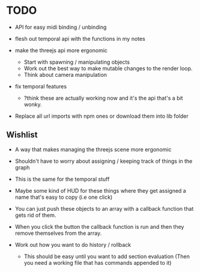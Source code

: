 # TODO


- API for easy midi binding / unbinding

- flesh out temporal api with the functions in my notes

- make the threejs api more ergonomic
    - Start with spawning / manipulating objects
    - Work out the best way to make mutable changes to the render loop.
    - Think about camera manipulation

- fix temporal features
    - ?think these are actually working now and it's the api that's a bit wonky.

- Replace all url imports with npm ones or download them into lib folder

## Wishlist

- A way that makes managing the threejs scene more ergonomic
- Shouldn't have to worry about assigning / keeping track of things in the graph
- This is the same for the temporal stuff
- Maybe some kind of HUD for these things where they get assigned a name that's easy to copy (i.e one click)
- You can just push these objects to an array with a callback function that gets rid of them.
- When you click the button the callback function is run and then they remove themselves from the array.


- Work out how you want to do history / rollback
    - This should be easy until you want to add section evaluation (Then you need a working file that has commands appended to it)